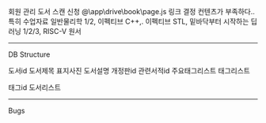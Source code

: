 회원 관리
도서 스캔 신청
@\app\drive\book\page.js 링크 결정
컨텐츠가 부족하다.. 특히 수업자료
일반물리학 1/2, 이펙티브 C++,. 이펙티브 STL, 밑바닥부터 시작하는 딥러닝 1/2/3, RISC-V 원서

---

DB Structure

도서id 도서제목 표지사진 도서설명 개정판id 관련서적id 주요태그리스트 태그리스트

태그id 도서리스트

---

Bugs
